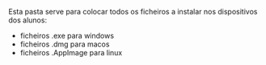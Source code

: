 Esta pasta serve para colocar todos os ficheiros a instalar nos dispositivos dos alunos:

- ficheiros .exe para windows
- ficheiros .dmg para macos
- ficheiros .AppImage para linux

